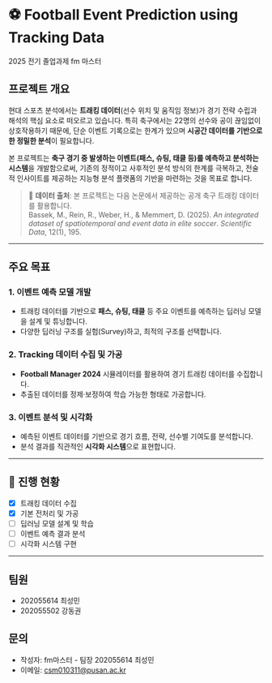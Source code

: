 # ⚽ Football Event Prediction using Tracking Data
2025 전기 졸업과제 fm 마스터
##  프로젝트 개요

현대 스포츠 분석에서는 **트래킹 데이터**(선수 위치 및 움직임 정보)가 경기 전략 수립과 해석의 핵심 요소로 떠오르고 있습니다. 특히 축구에서는 22명의 선수와 공이 끊임없이 상호작용하기 때문에, 단순 이벤트 기록으로는 한계가 있으며 **시공간 데이터를 기반으로 한 정밀한 분석**이 필요합니다.

본 프로젝트는 **축구 경기 중 발생하는 이벤트(패스, 슈팅, 태클 등)를 예측하고 분석하는 시스템**을 개발함으로써, 기존의 정적이고 사후적인 분석 방식의 한계를 극복하고, 전술적 인사이트를 제공하는 지능형 분석 플랫폼의 기반을 마련하는 것을 목표로 합니다.

> 📂 **데이터 출처**: 본 프로젝트는 다음 논문에서 제공하는 공개 축구 트래킹 데이터를 활용합니다.  
> Bassek, M., Rein, R., Weber, H., & Memmert, D. (2025). *An integrated dataset of spatiotemporal and event data in elite soccer*. *Scientific Data*, 12(1), 195.

---

##  주요 목표

### 1. 이벤트 예측 모델 개발
- 트래킹 데이터를 기반으로 **패스, 슈팅, 태클** 등 주요 이벤트를 예측하는 딥러닝 모델을 설계 및 튜닝합니다.
- 다양한 딥러닝 구조를 실험(Survey)하고, 최적의 구조를 선택합니다.

### 2. Tracking 데이터 수집 및 가공
- **Football Manager 2024** 시뮬레이터를 활용하여 경기 트래킹 데이터를 수집합니다.
- 추출된 데이터를 정제·보정하여 학습 가능한 형태로 가공합니다.

### 3. 이벤트 분석 및 시각화
- 예측된 이벤트 데이터를 기반으로 경기 흐름, 전략, 선수별 기여도를 분석합니다.
- 분석 결과를 직관적인 **시각화 시스템**으로 표현합니다.

---

## 🚧 진행 현황
- [x] 트래킹 데이터 수집
- [x] 기본 전처리 및 가공
- [ ] 딥러닝 모델 설계 및 학습
- [ ] 이벤트 예측 결과 분석
- [ ] 시각화 시스템 구현

---
## 팀원
- 202055614 최성민
- 202055502 강동권
## 문의
- 작성자: fm마스터 - 팀장 202055614 최성민
- 이메일: csm010311@pusan.ac.kr

